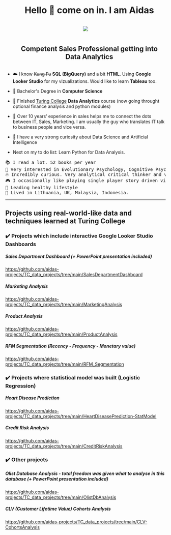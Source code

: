 
<div id="user-content-toc">
  <ul align="center">
    <summary><h1 style="display: inline-block">Hello 👋 come on in. I am Aidas</h1></summary>
  </ul>
</div>

<div align="center">
  <img  src="https://www.picgifs.com/movies-and-series/movies/the-matrix/picgifs-the-matrix-5008593.gif"/>
</div>

<div id="user-content-toc">
  <ul align="center">
    <summary><h2 style="display: inline-block">Competent Sales Professional getting into Data Analytics</h2></summary>
  </ul>
</div>

<!--Intro start-->
- ☁️ I know ~~Kung Fu~~ **SQL (BigQuery)** and a bit **HTML**. Using **Google Looker Studio** for my vizualizations. Would like to learn **Tableau** too.

- 🌱 Bachelor's Degree in **Computer Science**

- 🔭 Finished [Turing College](https://www.turingcollege.com/data-analytics) **Data Analytics** course (now going throught optional finance analysis and python modules)

- 💬 Over 10 years’  experience in sales helps me to connect the dots between IT, Sales, Marketing. I am usually the guy who translates IT talk to business people and vice versa.

- 📝 I have a very strong curiosity about Data Science and Artificial Intelligence

- Next on my to do list: Learn Python for Data Analysis.
<!--Intro end-->


<pre>
📚 I read a lot. 52 books per year
🧠 Very interested in Evolutionary Psychology, Cognitive Psychology, History. Hitory helps me to understand how humans behave in groups and under stressful situations. 
🔥 Incredibly curious. Very analytical critical thinker and very direct communicator
🎮 I occasionally like playing single player story driven video games. Final Fantasy, Silent Hill, Metal Gear Solid series are my favorites.
🌱 Leading healthy lifestyle
🌟 Lived in Lithuania, UK, Malaysia, Indonesia.
</pre>

<!--h2 without bottom border-->


<hr>

## Projects using real-world-like data and techniques learned at Turing College

### :heavy_check_mark: Projects which include interactive Google Looker Studio Dashboards
  
  ##### Sales Department Dashboard (+ PowerPoint presentation included)
  https://github.com/aidas-projects/TC_data_projects/tree/main/SalesDepartmentDashboard
  
  ##### Marketing Analysis
  https://github.com/aidas-projects/TC_data_projects/tree/main/MarketingAnalysis

  ##### Product Analysis
  https://github.com/aidas-projects/TC_data_projects/tree/main/ProductAnalysis

  ##### RFM Segmentation (Recency - Frequency - Monetary value) 
  https://github.com/aidas-projects/TC_data_projects/tree/main/RFM_Segmentation

### :heavy_check_mark: Projects where statistical model was built (Logistic Regression)
  
  ##### Heart Disease Prediction
  https://github.com/aidas-projects/TC_data_projects/tree/main/HeartDiseasePrediction-StatModel

  ##### Credit Risk Analysis
  https://github.com/aidas-projects/TC_data_projects/tree/main/CreditRiskAnalysis

  
### :heavy_check_mark: Other projects

##### Olist Database Analysis - total freedom was given what to analyse in this database (+ PowerPoint presentation included)
https://github.com/aidas-projects/TC_data_projects/tree/main/OlistDbAnalysis

##### CLV (Customer Lifetime Value) Cohorts Analysis
https://github.com/aidas-projects/TC_data_projects/tree/main/CLV-CohortsAnalysis

<!--
**aidas-projects/aidas-projects** is a ✨ _special_ ✨ repository because its `README.md` (this file) appears on your GitHub profile.

Here are some ideas to get you started:

- 🔭 I’m currently working on ...
- 🌱 I’m currently learning ...
- 👯 I’m looking to collaborate on ...
- 🤔 I’m looking for help with ...
- 💬 Ask me about ...
- 📫 How to reach me: ...
- 😄 Pronouns: ...
- ⚡ Fun fact: ...
-->

